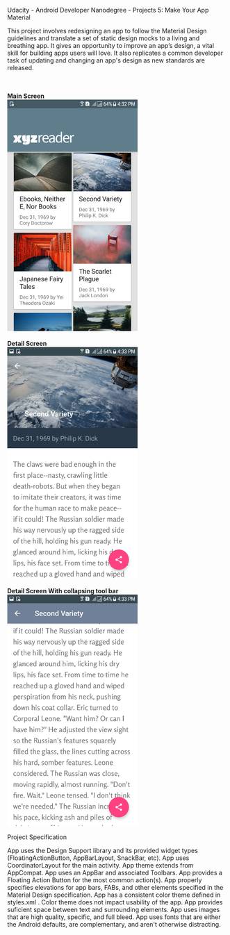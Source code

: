 Udacity - Android Developer Nanodegree - Projects 5: Make Your App Material

This project involves redesigning an app to follow the Material Design guidelines and translate a set of static design mocks to a living and breathing app. It gives an opportunity to improve an app’s design, a vital skill for building apps users will love. It also replicates a common developer task of updating and changing an app's design as new standards are released.

<br /><br />
**Main Screen**<br />
![alt tag](https://github.com/manvigupta1987/xyzReader/blob/master/ScreenShots/Screenshot_20170620-163259.png)
<br /><br />
**Detail Screen**<br />
![alt tag](https://github.com/manvigupta1987/xyzReader/blob/master/ScreenShots/Screenshot_20170620-163318.png)
<br /><br />
**Detail Screen With collapsing tool bar**<br />
![alt tag](https://github.com/manvigupta1987/xyzReader/blob/master/ScreenShots/Screenshot_20170620-163327.png)


Project Specification

App uses the Design Support library and its provided widget types (FloatingActionButton, AppBarLayout, SnackBar, etc).
App uses CoordinatorLayout for the main activity.
App theme extends from AppCompat.
App uses an AppBar and associated Toolbars.
App provides a Floating Action Button for the most common action(s).
App properly specifies elevations for app bars, FABs, and other elements specified in the Material Design specification.
App has a consistent color theme defined in styles.xml . Color theme does not impact usability of the app.
App provides suficient space between text and surrounding elements.
App uses images that are high quality, specific, and full bleed.
App uses fonts that are either the Android defaults, are complementary, and aren't otherwise distracting.




